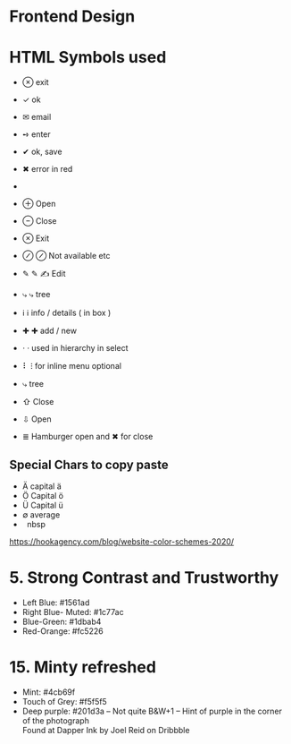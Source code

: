 # Frontend Design

# HTML Symbols used

* &#8855; exit
* &#10003; ok
* &#9993; email
* &#10170; enter
* &#10004; ok, save
* &#10006; error in red
* 
* &#8853; Open
* &#8854; Close
* &#8855; Exit
* ⊘ &#8856; Not available etc
* ✎ &#9998; ✍ Edit
* ⤷ &#10551; tree
* ℹ &#8505; info / details ( in box )
* ✚ &#10010; add / new
* · &centerdot; used in hierarchy in select

* ⠇ ⁝ for inline menu
optional

* &#10551; tree
* &#8679; Close
* &#8681; Open
* &#8803; Hamburger open and &#10006; for close


## Special Chars to copy paste

* Ä capital ä
* Ö Capital ö  
* Ü Capital ü
* ∅ average
*   nbsp



https://hookagency.com/blog/website-color-schemes-2020/ 
# 5. Strong Contrast and Trustworthy
* Left Blue: #1561ad
* Right Blue- Muted: #1c77ac
* Blue-Green: #1dbab4
* Red-Orange: #fc5226

# 15. Minty refreshed
* Mint: #4cb69f
* Touch of Grey: #f5f5f5
* Deep purple: #201d3a – Not quite B&W+1 – Hint of purple in the corner of the photograph  
Found at Dapper Ink by Joel Reid on Dribbble
